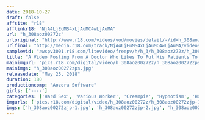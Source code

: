 ```yaml
---
date: 2018-10-27
draft: false
affsite: "r18"
afflinkr18: "NjA4LjEuMS4xLjAuMC4wLjAuMA"
url: "h_308aoz00272z"
urloriginal: "http://www.r18.com/videos/vod/movies/detail/-/id=h_308aoz00272z"
urlfinal: "http://media.r18.com/track/NjA4LjEuMS4xLjAuMC4wLjAuMA/videos/vod/movies/detail/-/id=h_308aoz00272z"
samplevid: "awspv3001.r18.com/litevideo/freepv/h/h_3/h_308aoz272z/h_308aoz272z_dmb_w.mp4"
title: "A Video Posting From A Doctor Who Likes To Put His Patients To Sleep And Creampie Fuck Them Until He Releases Them"
mainimgurl: "pics.r18.com/digital/video/h_308aoz00272z/h_308aoz00272zps.jpg"
mainimgs: "h_308aoz00272zps.jpg"
releasedate: "May 25, 2018"
duration: 180
productioncomp: "Aozora Software"
girls: ['----']
categories: ['Hard Sex', 'Various Worker', 'Creampie', 'Hypnotism', 'Homemade', 'Hi-Def']
imgurls: ['pics.r18.com/digital/video/h_308aoz00272z/h_308aoz00272zjp-1.jpg', 'pics.r18.com/digital/video/h_308aoz00272z/h_308aoz00272zjp-2.jpg', 'pics.r18.com/digital/video/h_308aoz00272z/h_308aoz00272zjp-3.jpg', 'pics.r18.com/digital/video/h_308aoz00272z/h_308aoz00272zjp-4.jpg', 'pics.r18.com/digital/video/h_308aoz00272z/h_308aoz00272zjp-5.jpg', 'pics.r18.com/digital/video/h_308aoz00272z/h_308aoz00272zjp-6.jpg', 'pics.r18.com/digital/video/h_308aoz00272z/h_308aoz00272zjp-7.jpg', 'pics.r18.com/digital/video/h_308aoz00272z/h_308aoz00272zjp-8.jpg', 'pics.r18.com/digital/video/h_308aoz00272z/h_308aoz00272zjp-9.jpg', 'pics.r18.com/digital/video/h_308aoz00272z/h_308aoz00272zjp-10.jpg', 'pics.r18.com/digital/video/h_308aoz00272z/h_308aoz00272zjp-11.jpg', 'pics.r18.com/digital/video/h_308aoz00272z/h_308aoz00272zjp-12.jpg', 'pics.r18.com/digital/video/h_308aoz00272z/h_308aoz00272zjp-13.jpg', 'pics.r18.com/digital/video/h_308aoz00272z/h_308aoz00272zjp-14.jpg', 'pics.r18.com/digital/video/h_308aoz00272z/h_308aoz00272zjp-15.jpg', 'pics.r18.com/digital/video/h_308aoz00272z/h_308aoz00272zjp-16.jpg', 'pics.r18.com/digital/video/h_308aoz00272z/h_308aoz00272zjp-17.jpg', 'pics.r18.com/digital/video/h_308aoz00272z/h_308aoz00272zjp-18.jpg', 'pics.r18.com/digital/video/h_308aoz00272z/h_308aoz00272zjp-19.jpg', 'pics.r18.com/digital/video/h_308aoz00272z/h_308aoz00272zjp-20.jpg']
imgs: ['h_308aoz00272zjp-1.jpg', 'h_308aoz00272zjp-2.jpg', 'h_308aoz00272zjp-3.jpg', 'h_308aoz00272zjp-4.jpg', 'h_308aoz00272zjp-5.jpg', 'h_308aoz00272zjp-6.jpg', 'h_308aoz00272zjp-7.jpg', 'h_308aoz00272zjp-8.jpg', 'h_308aoz00272zjp-9.jpg', 'h_308aoz00272zjp-10.jpg', 'h_308aoz00272zjp-11.jpg', 'h_308aoz00272zjp-12.jpg', 'h_308aoz00272zjp-13.jpg', 'h_308aoz00272zjp-14.jpg', 'h_308aoz00272zjp-15.jpg', 'h_308aoz00272zjp-16.jpg', 'h_308aoz00272zjp-17.jpg', 'h_308aoz00272zjp-18.jpg', 'h_308aoz00272zjp-19.jpg', 'h_308aoz00272zjp-20.jpg']
---
```


